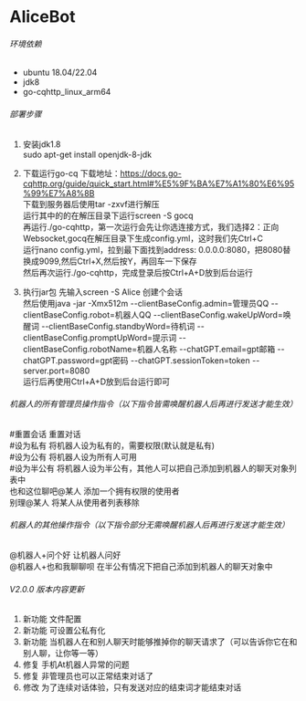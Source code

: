 AliceBot
===========================

###### 环境依赖
* ubuntu 18.04/22.04
* jdk8
* go-cqhttp_linux_arm64

###### 部署步骤
1. 安装jdk1.8<br>
     sudo apt-get install openjdk-8-jdk
     
2. 下载运行go-cq
      下载地址：https://docs.go-cqhttp.org/guide/quick_start.html#%E5%9F%BA%E7%A1%80%E6%95%99%E7%A8%8B<br>
      下载到服务器后使用tar -zxvf进行解压<br>
      运行其中的的在解压目录下运行screen -S gocq<br>
      再运行./go-cqhttp，第一次运行会先让你选连接方式，我们选择2：正向Websocket,gocq在解压目录下生成config.yml，这时我们先Ctrl+C<br>
      运行nano config.yml，拉到最下面找到address: 0.0.0.0:8080，把8080替换成9099,然后Ctrl+X,然后按Y，再回车一下保存<br>
      然后再次运行./go-cqhttp，完成登录后按Ctrl+A+D放到后台运行<br>
2. 执行jar包
     先输入screen -S Alice 创建个会话<br>
     然后使用java -jar -Xmx512m --clientBaseConfig.admin=管理员QQ --clientBaseConfig.robot=机器人QQ --clientBaseConfig.wakeUpWord=唤醒词 --clientBaseConfig.standbyWord=待机词 --clientBaseConfig.promptUpWord=提示词 --clientBaseConfig.robotName=机器人名称 --chatGPT.email=gpt邮箱 --chatGPT.password=gpt密码 --chatGPT.sessionToken=token --server.port=8080<br>
     运行后再使用Ctrl+A+D放到后台运行即可

###### 机器人的所有管理员操作指令（以下指令皆需唤醒机器人后再进行发送才能生效）<br>
#重置会话           重置对话<br>
#设为私有           将机器人设为私有的，需要权限(默认就是私有)<br>
#设为公有           将机器人设为所有人可用<br>
#设为半公有         将机器人设为半公有，其他人可以把自己添加到机器人的聊天对象列表中<br>
也和这位聊吧@某人    添加一个拥有权限的使用者<br>
别理@某人           将某人从使用者列表移除<br>

###### 机器人的其他操作指令（以下指令部分无需唤醒机器人后再进行发送才能生效）<br>
@机器人+问个好       让机器人问好<br>
@机器人+也和我聊聊呗 在半公有情况下把自己添加到机器人的聊天对象中<br>

###### V2.0.0 版本内容更新 <br>
1. 新功能     文件配置<br>
2. 新功能     可设置公私有化<br>
3. 新功能     当机器人在和别人聊天时能够推掉你的聊天请求了（可以告诉你它在和别人聊，让你等一等）<br>
4. 修复       手机At机器人异常的问题<br>
5. 修复       非管理员也可以正常结束对话了<br>
6. 修改       为了连续对话体验，只有发送对应的结束词才能结束对话<br>
